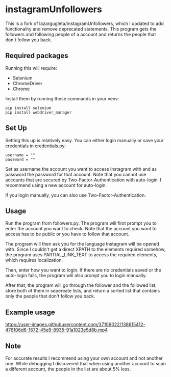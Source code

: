 # instagramUnfollowers
This is a fork of lazargugleta/instagramUnfollowers, which I updated to add functionality and remove deprecated statements.
This program gets the followers and following people of a account and returns the people that don't follow you back.

## Required packages
Running this will require:
- Selenium
- ChromeDriver
- Chrome

Install them by running these commands in your venv:
```
pip install selenium
pip install webdriver_manager
```

## Set Up
Setting this up is relatively easy. You can either login manually or save your credentials in credentials.py:
```
username = ""
password = ""
```
Set as username the account you want to access Instagram with and as password the password for that account.
Note that you cannot use accounts that are secured by Two-Factor-Authentication with auto-login. I recommend using a new account for auto-login.

If you login manually, you can also use Two-Factor-Authentication.

## Usage
Run the program from followers.py.
The program will first prompt you to enter the account you want to check. Note that the account you want to access has to be public or you have to follow that account.

The program will then ask you for the language Instagram will be opened with. Since I couldn't get a direct XPATH to the elements required somehow, the program uses PARTIAL_LINK_TEXT to access the required elements, which requires localization.

Then, enter how you want to login. If there are no credentials saved or the auto-login fails, the program will also prompt you to login manually.

After that, the program will go through the follower and the followed list, store both of them in sepereate lists, and return a sorted list that contains only the people that don't follow you back.

## Example usage
https://user-images.githubusercontent.com/37106022/138615412-476106d6-1672-45e9-8935-91a1023e5d8b.mp4

## Note
For accurate results I recommend using your own account and not another one. While debugging I discovered that when using another account to scan a different account, the people in the list are about 5% less.
